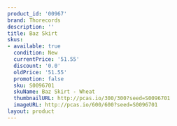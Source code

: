 ```yaml
---
product_id: '00967'
brand: Thorecords
description: ''
title: Baz Skirt
skus:
- available: true
  condition: New
  currentPrice: '51.55'
  discount: '0.0'
  oldPrice: '51.55'
  promotion: false
  sku: S0096701
  skuName: Baz Skirt - Wheat
  thumbnailURL: http://pcas.io/300/300?seed=S0096701
  imageURL: http://pcas.io/600/600?seed=S0096701
layout: product
---
```


